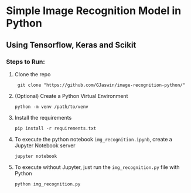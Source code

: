 # Simple Image Recognition Model in Python
## Using Tensorflow, Keras and Scikit

### Steps to Run:

1. Clone the repo  
     
   ```terminal
    git clone "https://github.com/GJaswin/image-recognition-python/"
    ```
2. (Optional) Create a Python Virtual Environment  
     
   ```terminal
   python -m venv /path/to/venv
   ```
3. Install the requirements  
     
   ```terminal
   pip install -r requirements.txt
   ```
4. To execute the python notebook `img_recognition.ipynb`, create a Jupyter Notebook server  
     
   ```terminal
   jupyter notebook
   ```
5. To execute without Jupyter, just run the `img_recognition.py` file with Python  
     
   ```terminal
   python img_recognition.py
   ```
 